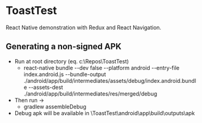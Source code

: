 # ToastTest
React Native demonstration with Redux and React Navigation.


## Generating a non-signed APK
* Run at root directory (eq. c:\Repos\ToastTest\)
  * react-native bundle --dev false --platform android --entry-file index.android.js --bundle-output ./android/app/build/intermediates/assets/debug/index.android.bundle --assets-dest ./android/app/build/intermediates/res/merged/debug 
* Then run ->
  * gradlew assembleDebug
* Debug apk will be available in \ToastTest\android\app\build\outputs\apk

